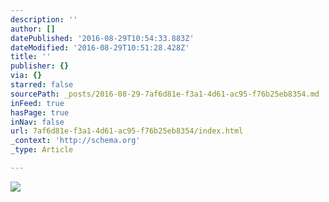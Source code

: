 ```yaml
---
description: ''
author: []
datePublished: '2016-08-29T10:54:33.883Z'
dateModified: '2016-08-29T10:51:28.428Z'
title: ''
publisher: {}
via: {}
starred: false
sourcePath: _posts/2016-08-29-7af6d81e-f3a1-4d61-ac95-f76b25eb8354.md
inFeed: true
hasPage: true
inNav: false
url: 7af6d81e-f3a1-4d61-ac95-f76b25eb8354/index.html
_context: 'http://schema.org'
_type: Article

---
```

![](https://the-grid-user-content.s3-us-west-2.amazonaws.com/20d670d1-577d-4f13-9ee6-0fe6d0a1f207.jpg)
